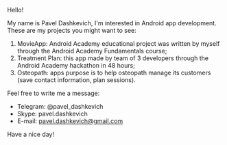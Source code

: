 Hello! 

My name is Pavel Dashkevich, I'm interested in Android app development. These are my projects you might want to see:
1) MovieApp: Android Academy educational project was written by myself through the Android Academy Fundamentals course;
2) Treatment Plan: this app made by team of 3 developers through the Android Academy hackathon in 48 hours;
3) Osteopath: apps purpose is to help osteopath manage its customers (save contact information, plan sessions).

Feel free to write me a message:
- Telegram: @pavel_dashkevich
- Skype: pavel.dashkevich
- E-mail: pavel.dashkevich@gmail.com

Have a nice day!
